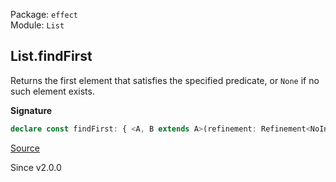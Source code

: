 Package: `effect`<br />
Module: `List`<br />

## List.findFirst

Returns the first element that satisfies the specified
predicate, or `None` if no such element exists.

**Signature**

```ts
declare const findFirst: { <A, B extends A>(refinement: Refinement<NoInfer<A>, B>): (self: List<A>) => Option.Option<B>; <A>(predicate: Predicate<NoInfer<A>>): (self: List<A>) => Option.Option<A>; <A, B extends A>(self: List<A>, refinement: Refinement<A, B>): Option.Option<B>; <A>(self: List<A>, predicate: Predicate<A>): Option.Option<A>; }
```

[Source](https://github.com/Effect-TS/effect/tree/main/packages/effect/src/List.ts#L626)

Since v2.0.0